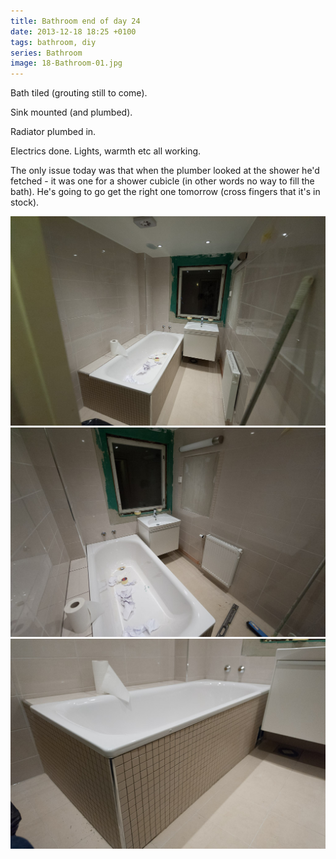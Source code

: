 ```yaml
---
title: Bathroom end of day 24
date: 2013-12-18 18:25 +0100
tags: bathroom, diy
series: Bathroom
image: 18-Bathroom-01.jpg
---
```


Bath tiled (grouting still to come).

Sink mounted (and plumbed).

Radiator plumbed in.

Electrics done. Lights, warmth etc all working.

The only issue today was that when the plumber looked at the shower he'd fetched - it was one for a shower cubicle (in other words no way to fill the bath). He's going to go get the right one tomorrow (cross fingers that it's in stock).

![Bath and sink](18-Bathroom-01.jpg 'Bath and sink')
![Bath sink and radiator](18-Bathroom-02.jpg 'Bath sink and radiator')
![Bath showing tiling](18-Bathroom-03.jpg 'Bath showing tiling')
